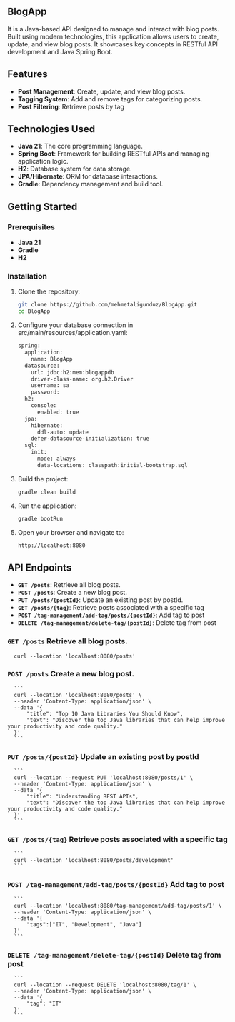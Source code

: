 ## BlogApp 
   It is a Java-based API designed to manage and interact with blog posts. Built using modern technologies, this application allows users to create, update, and view blog posts. It showcases key concepts in RESTful API development and Java Spring Boot.

## Features

- **Post Management**: Create, update, and view blog posts.
- **Tagging System**: Add and remove tags for categorizing posts.
- **Post Filtering**: Retrieve posts by tag

## Technologies Used

- **Java 21**: The core programming language.
- **Spring Boot**: Framework for building RESTful APIs and managing application logic.
- **H2**: Database system for data storage.
- **JPA/Hibernate**: ORM for database interactions.
- **Gradle**: Dependency management and build tool.

## Getting Started

### Prerequisites

- **Java 21**
- **Gradle**
- **H2**

### Installation

1. Clone the repository:
   ```bash
   git clone https://github.com/mehmetaligunduz/BlogApp.git
   cd BlogApp

2. Configure your database connection in src/main/resources/application.yaml:
   ```bash
   spring:
     application:
       name: BlogApp
     datasource:
       url: jdbc:h2:mem:blogappdb
       driver-class-name: org.h2.Driver
       username: sa
       password:
     h2:
       console:
         enabled: true
     jpa:
       hibernate:
         ddl-auto: update
       defer-datasource-initialization: true
     sql:
       init:
         mode: always
         data-locations: classpath:initial-bootstrap.sql

3. Build the project:
   ```bash
   gradle clean build

4. Run the application:
   ```bash
   gradle bootRun

5. Open your browser and navigate to:
   ```bash
   http://localhost:8080

## API Endpoints

- **```GET /posts```**: Retrieve all blog posts.
- **```POST /posts```**: Create a new blog post.
- **```PUT /posts/{postId}```**: Update an existing post by postId.
- **```GET /posts/{tag}```**: Retrieve posts associated with a specific tag
- **```POST /tag-management/add-tag/posts/{postId}```**: Add tag to post
- **```DELETE /tag-management/delete-tag/{postId}```**: Delete tag from post

### ```GET /posts``` Retrieve all blog posts.
      curl --location 'localhost:8080/posts'
      

### ```POST /posts``` Create a new blog post.
      ```
      curl --location 'localhost:8080/posts' \
      --header 'Content-Type: application/json' \
      --data '{
          "title": "Top 10 Java Libraries You Should Know",
          "text": "Discover the top Java libraries that can help improve your productivity and code quality."
      }'
      ```
      
### ```PUT /posts/{postId}``` Update an existing post by postId
      ```
      curl --location --request PUT 'localhost:8080/posts/1' \
      --header 'Content-Type: application/json' \
      --data '{
          "title": "Understanding REST APIs",
          "text": "Discover the top Java libraries that can help improve your productivity and code quality."
      }'
      ```

### ```GET /posts/{tag}``` Retrieve posts associated with a specific tag
      ```
      curl --location 'localhost:8080/posts/development'
      ```

### ```POST /tag-management/add-tag/posts/{postId}``` Add tag to post
      ```
      curl --location 'localhost:8080/tag-management/add-tag/posts/1' \
      --header 'Content-Type: application/json' \
      --data '{
          "tags":["IT", "Development", "Java"]
      }'
      ```

### ```DELETE /tag-management/delete-tag/{postId}``` Delete tag from post
      ```
      curl --location --request DELETE 'localhost:8080/tag/1' \
      --header 'Content-Type: application/json' \
      --data '{
          "tag": "IT"
      }'
      ```

      
      






